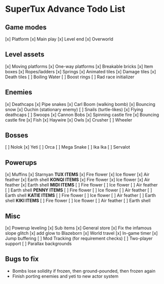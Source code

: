# SuperTux Advance Todo List

## Game modes

[x] Platform
  [x] Main play
  [x] Level end
[x] Overworld

## Level assets

[x] Moving platforms
[x] One-way platforms
[x] Breakable bricks
[x] Item boxes
[x] Ropes/ladders
[x] Springs
[x] Animated tiles
[x] Damage tiles
[x] Death tiles
[ ] Boiling Water
[ ] Boost rings
[ ] Rad race initializer

## Enemies

[x] Deathcaps
[x] Pipe snakes
[x] Carl Boom (walking bomb)
[x] Bouncing snow
[x] Ouchin (stationary enemy)
[ ] Snails (turtle-likes)
[x] Flying deathcaps
[ ] Swoops
[x] Cannon Bobs
[x] Spinning castle fire
[x] Bouncing castle fire
[x] Fish
[x] Haywire
[x] Owls
[x] Crusher
[ ] Wheeler

## Bosses

[ ] Nolok
[x] Yeti
[ ] Orca
[ ] Mega Snake
[ ] Ika Ika
[ ] Servalot

## Powerups

[x] Muffins
[x] Starnyan
**TUX ITEMS**
[x] Fire flower
[x] Ice flower
[x] Air feather
[x] Earth shell
**KONQI ITEMS**
[x] Fire flower
[x] Ice flower
[x] Air feather
[x] Earth shell
**MIDI ITEMS**
[ ] Fire flower
[ ] Ice flower
[ ] Air feather
[ ] Earth shell
**PENNY ITEMS**
[ ] Fire flower
[ ] Ice flower
[ ] Air feather
[ ] Earth shell
**KATIE ITEMS**
[ ] Fire flower
[ ] Ice flower
[ ] Air feather
[ ] Earth shell
**KIKI ITEMS**
[ ] Fire flower
[ ] Ice flower
[ ] Air feather
[ ] Earth shell

## Misc

[x] Powerup leveling
[x] Sub items
[x] General store
[x] Fix the infamous slope glitch
[x] add glow to Blazeborn
[x] World travel
[x] In-game timer
[x] Jump buffering
[ ] Mod Tracking (for requirement checks)
[ ] Two-player support
[ ] Parallax backgrounds

## Bugs to fix

* Bombs lose solidity if frozen, then ground-pounded, then frozen again
* Finish porting enemies and yeti to new actor system
